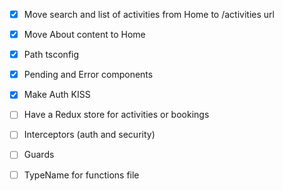 - [x] Move search and list of activities from Home to /activities url
- [x] Move About content to Home
- [x] Path tsconfig
- [x] Pending and Error components
- [x] Make Auth KISS

- [ ] Have a Redux store for activities or bookings
- [ ] Interceptors (auth and security)
- [ ] Guards
- [ ] TypeName for functions file
